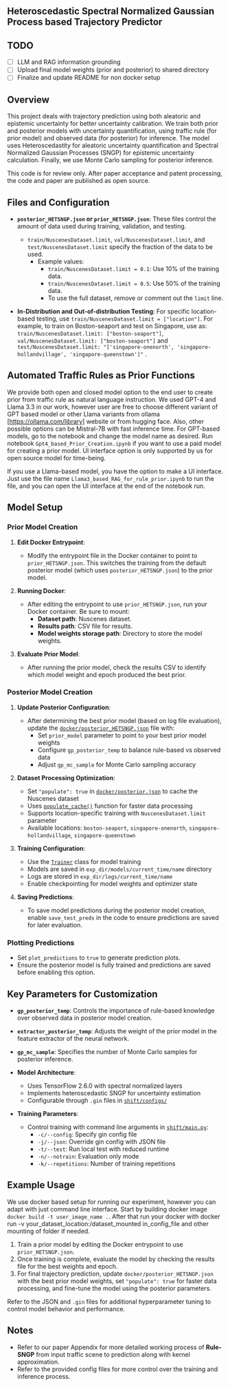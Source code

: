 ## Heteroscedastic Spectral Normalized Gaussian Process based Trajectory Predictor

## TODO

- [ ] LLM and RAG information grounding
- [ ] Upload final model weights (prior and posterior) to shared directory
- [ ] Finalize and update README for non docker setup

## Overview

This project deals with trajectory prediction using both aleatoric and epistemic uncertainty for better uncertainty calibration. We train both prior and posterior models with uncertainty quantification, using traffic rule (for prior model) and observed data (for posterior) for inference. The model uses Heteroscedastity for aleatoric uncertainty quantification and Spectral Normalized Gaussian Processes (SNGP) for epistemic uncertainty calculation. Finally, we use Monte Carlo sampling for posterior inference.

This code is for review only. After paper acceptance and patent processing, the code and paper are published as open source. 

## Files and Configuration

- **`posterior_HETSNGP.json` or `prior_HETSNGP.json`**: These files control the amount of data used during training, validation, and testing.
    - `train/NuscenesDataset.limit`, `val/NuscenesDataset.limit`, and `test/NuscenesDataset.limit` specify the fraction of the data to be used.
        - Example values: 
            - `train/NuscenesDataset.limit = 0.1`: Use 10% of the training data.
            - `train/NuscenesDataset.limit = 0.5`: Use 50% of the training data.
            - To use the full dataset, remove or comment out the `limit` line.

- **In-Distribution and Out-of-distribution Testing**: For specific location-based testing, use `train/NuscenesDataset.limit = ["location"]`. For example, to train on Boston-seaport and test on Singapore, use as: `train/NuscenesDataset.limit: ["boston-seaport"]`, `val/NuscenesDataset.limit: ["boston-seaport"]` and `test/NuscenesDataset.limit: "['singapore-onenorth', 'singapore-hollandvillage', 'singapore-queenstown']"` . 

## Automated Traffic Rules as Prior Functions
We provide both open and closed model option to the end user to create prior from traffic rule as natural language instruction. We used GPT-4 and Llama 3.3 in our work, however user are free to choose different variant of  GPT based model or other Llama variants from ollama [https://ollama.com/library] website or from hugging face. Also, other possible options can be Mistral-7B with fast inference time. 
For GPT-based models, go to the notebook and change the model name as desired.  Run notebook `Gpt4_based_Prior_Creation.ipynb` if you want to use a paid model for creating a prior model.  UI interface option is only supported by us for open source model for time-being.

If you use a Llama-based model, you have the option to make a UI interface. Just use the file name `Llama3_based_RAG_for_rule_prior.ipynb` to run the file, and you can open the UI interface at the end of the notebook run.

## Model Setup

### Prior Model Creation

1. **Edit Docker Entrypoint**:
    - Modify the entrypoint file in the Docker container to point to `prior_HETSNGP.json`. This switches the training from the default posterior model (which uses `posterior_HETSNGP.json`) to the prior model.
    
2. **Running Docker**:
    - After editing the entrypoint to use `prior_HETSNGP.json`, run your Docker container. Be sure to mount:
      - **Dataset path**: Nuscenes dataset.
      - **Results path**: CSV file for results.
      - **Model weights storage path**: Directory to store the model weights.

3. **Evaluate Prior Model**:
    - After running the prior model, check the results CSV to identify which model weight and epoch produced the best prior.

### Posterior Model Creation

1. **Update Posterior Configuration**:
    - After determining the best prior model (based on log file evaluation), update the [`docker/posterior_HETSNGP.json`](docker/posterior_HETSNGP.json) file with:
      - Set `prior_model` parameter to point to your best prior model weights
      - Configure `gp_posterior_temp` to balance rule-based vs observed data
      - Adjust `gp_mc_sample` for Monte Carlo sampling accuracy
2. **Dataset Processing Optimization**:
    - Set `"populate": true` in [`docker/posterior.json`](docker/posterior.json) to cache the Nuscenes dataset
    - Uses [`populate_cache()`](shift/main.py) function for faster data processing
    - Supports location-specific training with `NuscenesDataset.limit` parameter
    - Available locations: `boston-seaport`, `singapore-onenorth`, `singapore-hollandvillage`, `singapore-queenstown`
3. **Training Configuration**:
    - Use the [`Trainer`](shift/tf/model/training.py) class for model training
    - Models are saved in `exp_dir/models/current_time/name` directory
    - Logs are stored in `exp_dir/logs/current_time/name`
    - Enable checkpointing for model weights and optimizer state

4. **Saving Predictions**:
    - To save model predictions during the posterior model creation, enable `save_test_preds` in the code to ensure predictions are saved for later evaluation.

### Plotting Predictions

- Set `plot_predictions` to `true` to generate prediction plots.
- Ensure the posterior model is fully trained and predictions are saved before enabling this option.

## Key Parameters for Customization

- **`gp_posterior_temp`**: Controls the importance of rule-based knowledge over observed data in posterior model creation.
- **`extractor_posterior_temp`**: Adjusts the weight of the prior model in the feature extractor of the neural network.
- **`gp_mc_sample`**: Specifies the number of Monte Carlo samples for posterior inference.
- **Model Architecture**:
    - Uses TensorFlow 2.6.0 with spectral normalized layers
    - Implements heteroscedastic SNGP for uncertainty estimation
    - Configurable through `.gin` files in [`shift/configs/`](shift/configs/)

- **Training Parameters**:
    - Control training with command line arguments in [`shift/main.py`](shift/main.py):
      - `-c/--config`: Specify gin config file
      - `-j/--json`: Override gin config with JSON file
      - `-t/--test`: Run local test with reduced runtime
      - `-n/--notrain`: Evaluation only mode
      - `-k/--repetitions`: Number of training repetitions

## Example Usage
We use docker based setup for running our experiment, however you can adapt with just command line interface. Start by building docker image `docker build -t user_image_name .`. After that run your docker with  docker run -v your_dataset_location:/dataset_mounted in_config_file and other mounting of folder if needed.

1. Train a prior model by editing the Docker entrypoint to use `prior_HETSNGP.json`.
2. Once training is complete, evaluate the model by checking the results file for the best weights and epoch.
3. For final trajectory prediction, update `docker/posterior_HETSNGP.json` with the best prior model weights, set `"populate": true` for faster data processing, and fine-tune the model using the posterior parameters.

Refer to the JSON and `.gin` files for additional hyperparameter tuning to control model behavior and performance.

## Notes
- Refer to our paper Appendix for more detailed working process of **Rule-SNGP** from input traffic scene to prediction along with kernel approximation.
- Refer to the provided config files for more control over the training and inference process.
